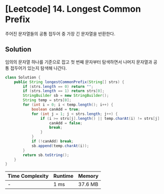 # [Leetcode] 14. Longest Common Prefix

주어진 문자열들의 공통 접두어 중 가장 긴 문자열을 반환한다.

## Solution

임의의 문자열 하나를 기준으로 잡고 첫 번째 문자부터 탐색하면서 나머지 문자열과 공통 접두어가 있는지 탐색해 나간다.

```java
class Solution {
    public String longestCommonPrefix(String[] strs) {
        if (strs.length == 0) return "";
        if (strs.length == 1) return strs[0];
        StringBuilder sb = new StringBuilder();
        String temp = strs[0];
        for (int i = 0; i < temp.length(); i++) {
            boolean canAdd = true;
            for (int j = 1; j < strs.length; j++) {
                if (i >= strs[j].length() || temp.charAt(i) != strs[j].charAt(i)) {
                    canAdd = false;
                    break;
                }
            }
            if (!canAdd) break;
            sb.append(temp.charAt(i));
        }
        return sb.toString();
    }
}
```

| Time Complexity | Runtime | Memory |
|-----------------|---------|--------|
| - | 1 ms | 37.6 MB |
